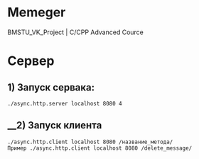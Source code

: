 # Memeger
BMSTU_VK_Project | C/CPP Advanced Cource

# Сервер

## __1) Запуск сервака:__
```
./async.http.server localhost 8080 4
```

## __2) Запуск клиента
```
./async.http.client localhost 8080 /название_метода/
Пример ./async.http.client localhost 8080 /delete_message/
```

